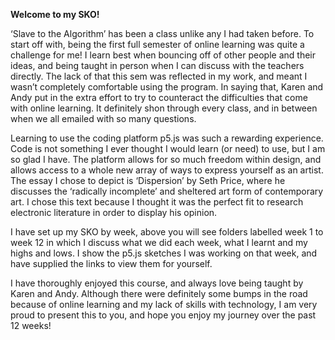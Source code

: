 **Welcome to my SKO!**

‘Slave to the Algorithm’ has been a class unlike any I had taken before. To start off with, being the first full semester of online learning was quite a challenge for me! I learn best when bouncing off of other people and their ideas, and being taught in person when I can discuss with the teachers directly. The lack of that this sem was reflected in my work, and meant I wasn’t completely comfortable using the program. In saying that, Karen and Andy put in the extra effort to try to counteract the difficulties that come with online learning. It definitely shon through every class, and in between when we all emailed with so many questions. 

Learning to use the coding platform p5.js was such a rewarding experience. Code is not something I ever thought I would learn (or need) to use, but I am so glad I have. The platform allows for so much freedom within design, and allows access to a whole new array of ways to express yourself as an artist. The essay I chose to depict is ‘Dispersion’ by Seth Price, where he discusses the ‘radically incomplete’ and sheltered art form of contemporary art. I chose this text because I thought it was the perfect fit to research electronic literature in order to display his opinion. 

I have set up my SKO by week, above you will see folders labelled week 1 to week 12 in which I discuss what we did each week, what I learnt and my highs and lows. I show the p5.js sketches I was working on that week, and have supplied the links to view them for yourself. 

I have thoroughly enjoyed this course, and always love being taught by Karen and Andy. Although there were definitely some bumps in the road because of online learning and my lack of skills with technology, I am very proud to present this to you, and hope you enjoy my journey over the past 12 weeks!
